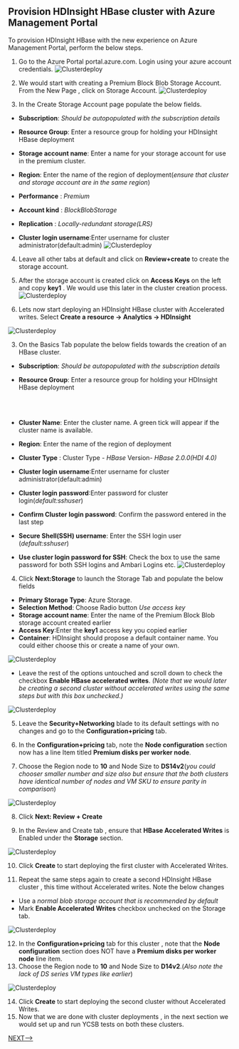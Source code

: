 ## Provision HDInsight  HBase cluster with Azure Management Portal

To provision HDInsight HBase with the new experience on  Azure Management Portal, perform the below steps. 



1. Go to the Azure Portal portal.azure.com. Login using your azure account credentials.
![Clusterdeploy](https://github.com/arnabganguly/HDInsightHBaseYCSB/blob/master/images/image001.png)

2. We would start with creating a Premium Block Blob Storage Account. From the New Page , click on Storage Account. 
![Clusterdeploy](https://github.com/arnabganguly/HDInsightHBaseYCSB/blob/master/images/image0013.png)

3. In the Create Storage Account page populate the below fields.

 - **Subscription**: *Should be autopopulated with the subscription details*
 - **Resource Group**: Enter a resource group for holding your HDInsight HBase deployment

 - **Storage account name**: Enter a name for your storage account for use in the premium cluster.
 - **Region**: Enter the name of the region of deployment(*ensure that cluster and storage account are in the same region*)
 - **Performance** : *Premium*
 - **Account kind** : *BlockBlobStorage* 
 - **Replication** : *Locally-redundant storage(LRS)*
  
 - **Cluster login username**:Enter username for cluster administrator(default:admin)
![Clusterdeploy](https://github.com/arnabganguly/HDInsightHBaseYCSB/blob/master/images/image0015.png)
 
4. Leave all other tabs at default and click on **Review+create** to create the storage account. 

5. After the storage account is created click on **Access Keys** on the left and copy **key1** . We would use this later in the cluster creation process. 
![Clusterdeploy](https://github.com/arnabganguly/HDInsightHBaseYCSB/blob/master/images/image022.png)
    
7. Lets now start deploying an HDInsight HBase cluster with Accelerated writes. Select  **Create a resource -> Analytics -> HDInsight**

![Clusterdeploy](https://github.com/arnabganguly/HDInsightHBaseYCSB/blob/master/images/image002.png)



3. On the Basics Tab populate the below fields towards the creation of an HBase cluster. 

 - **Subscription**: *Should be autopopulated with the subscription details*
 - **Resource Group**: Enter a resource group for holding your HDInsight HBase deployment

    <br>
    <br>

 - **Cluster Name**: Enter the cluster name. A green tick will appear if the cluster name is available.
 - **Region**: Enter the name of the region of deployment
 - **Cluster Type** : Cluster Type -  *HBase* 
  Version-   *HBase 2.0.0(HDI 4.0)* 
 - **Cluster login username**:Enter username for cluster administrator(default:admin)
 - **Cluster login password**:Enter password for cluster login(*default:sshuser*)
 - **Confirm Cluster login password**: Confirm the password entered in the last step 
 - **Secure Shell(SSH) username**: Enter the SSH login user  (*default:sshuser*)
 - **Use cluster login password for SSH**: Check the box to use the same password for both SSH logins and Ambari Logins etc. 
![Clusterdeploy](https://github.com/arnabganguly/HDInsightHBaseYCSB/blob/master/images/image004.png)

4. Click **Next:Storage**  to launch the Storage Tab and populate the below fields 

- **Primary Storage Type**: Azure Storage.
 - **Selection Method**: Choose Radio button *Use access key*
 - **Storage account name**: Enter the name of the Premium Block Blob storage account created earlier
 - **Access Key**:Enter the **key1** access key you copied earlier
 - **Container**:  HDInsight should propose a default container name. You could either choose this or create a name of your own. 


![Clusterdeploy](https://github.com/arnabganguly/HDInsightHBaseYCSB/blob/master/images/image020.gif)
 - Leave the rest of the options untouched and scroll down to check the checkbox **Enable HBase accelerated writes**.  *(Note that we would later be creating a second  cluster without accelerated writes using the same steps but with this box unchecked.)* 


![Clusterdeploy](https://github.com/arnabganguly/HDInsightHBaseYCSB/blob/master/images/image021.png)

5. Leave the **Security+Networking** blade to its default settings with no changes and go to the **Configuration+pricing** tab. 



6. In the **Configuration+pricing** tab, note the **Node configuration** section now has a line Item titled **Premium disks per worker node**. 
7. Choose the Region node to **10** and Node Size to **DS14v2**(*you could chooser smaller number and size also but ensure that the both clusters have identical number of nodes and VM SKU to ensure parity in comparison*) 

![Clusterdeploy](https://github.com/arnabganguly/HDInsightHBaseYCSB/blob/master/images/image007.png)

8. Click **Next: Review + Create**

9. In the Review and Create tab , ensure that **HBase Accelerated Writes** is Enabled under the **Storage** section. 

![Clusterdeploy](https://github.com/arnabganguly/HDInsightHBaseYCSB/blob/master/images/image008.png)

10. Click **Create** to start deploying the first cluster with Accelerated Writes. 

11. Repeat  the same steps again to create a second HDInsight HBase cluster , this time without Accelerated writes. Note the below changes 
- Use a *normal blob storage account that is recommended by default* 
- Mark **Enable Accelerated Writes** checkbox unchecked on the Storage tab. 

![Clusterdeploy](https://github.com/arnabganguly/HDInsightHBaseYCSB/blob/master/images/image010.png)

12. In the **Configuration+pricing** tab for this cluster , note that the **Node configuration** section  does NOT have a **Premium disks per worker node** line item.
13. Choose the Region node to **10** and Node Size to **D14v2**.(*Also note the lack of DS series VM types like earlier*) 

![Clusterdeploy](https://github.com/arnabganguly/HDInsightHBaseYCSB/blob/master/images/image009.png)


14. Click **Create** to start deploying the second cluster without Accelerated Writes. 
15. Now that we are done with cluster deployments , in the next section we would set up and run  YCSB tests on both these clusters. 


[NEXT-->](https://github.com/arnabganguly/HDInsightHBaseYCSB/blob/master/YSCB.md)


<!--stackedit_data:
eyJoaXN0b3J5IjpbLTE1MjI3NDU0OCwtNDg1MzQ2NzEsMTAzOD
gyNjAwOCwtNzM2MTMxNDcsMzE3ODgxNTAyLC03MzM3NjI5MjIs
Nzg4Mjg1NjE1LC00MzE1NDU5MjQsMTIwMTM3ODU5OV19
-->